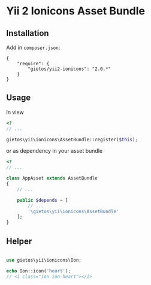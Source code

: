 Yii 2 Ionicons Asset Bundle
===============================

Installation
------------
Add in `composer.json`:
```
{
    "require": {
        "gietos/yii2-ionicons": "2.0.*"
    }
}
```

Usage
-----
In view
```php
<?
// ...

gietos\yii\ionicons\AssetBundle::register($this);

```

or as dependency in your asset bundle
```php
<?
// ...

class AppAsset extends AssetBundle
{
	// ...

	public $depends = [
		// ...
		'\gietos\yii\ionicons\AssetBundle'
	];
}

```

Helper
------
```php

use gietos\yii\ionicons\Ion;

echo Ion::icon('heart');
// <i class="ion ion-heart"></i>
```
